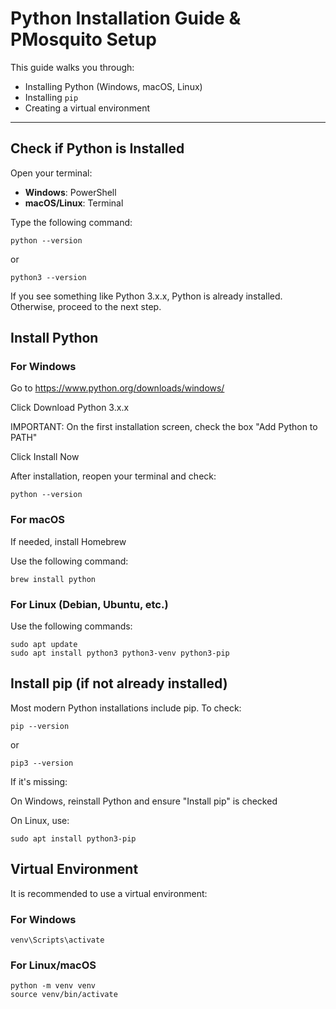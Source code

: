 # Python Installation Guide & PMosquito Setup

This guide walks you through:

- Installing Python (Windows, macOS, Linux)
- Installing `pip`
- Creating a virtual environment

---

## Check if Python is Installed

Open your terminal:

- **Windows**: PowerShell
- **macOS/Linux**: Terminal

Type the following command:

	python --version

or 

	python3 --version

If you see something like Python 3.x.x, Python is already installed. Otherwise, proceed to the next step.

## Install Python

### For Windows

Go to https://www.python.org/downloads/windows/

Click Download Python 3.x.x

IMPORTANT: On the first installation screen, check the box "Add Python to PATH"

Click Install Now

After installation, reopen your terminal and check:

	python --version

### For macOS

If needed, install Homebrew

Use the following command:

	brew install python


### For Linux (Debian, Ubuntu, etc.)

Use the following commands:

	sudo apt update
	sudo apt install python3 python3-venv python3-pip

## Install pip (if not already installed)

Most modern Python installations include pip. To check:

	pip --version

or

	pip3 --version

If it's missing:

On Windows, reinstall Python and ensure "Install pip" is checked

On Linux, use:

	sudo apt install python3-pip

## Virtual Environment

It is recommended to use a virtual environment:

### For Windows
```
venv\Scripts\activate     

```

### For Linux/macOS

```
python -m venv venv
source venv/bin/activate  

```

